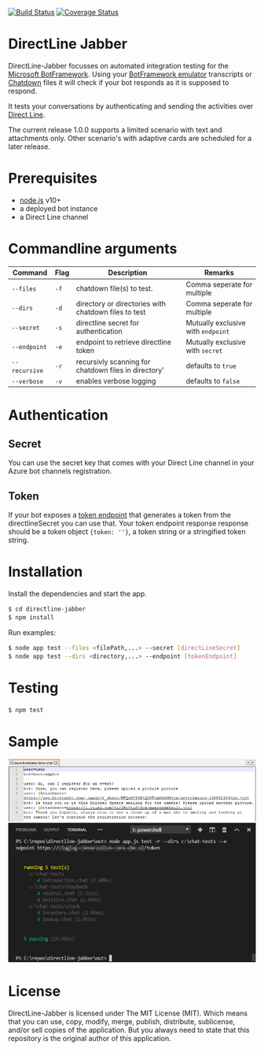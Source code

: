 [![Build Status](https://travis-ci.com/jvanderbiest/directline-jabber.svg?branch=master)](https://travis-ci.com/jvanderbiest/directline-jabber) [![Coverage Status](https://coveralls.io/repos/github/jvanderbiest/directline-jabber/badge.svg?branch=master)](https://coveralls.io/github/jvanderbiest/directline-jabber?branch=master)

# DirectLine Jabber
DirectLine-Jabber focusses on automated integration testing for the [Microsoft BotFramework](https://github.com/microsoft/botframework-sdk). Using your [BotFramework emulator](https://github.com/microsoft/BotFramework-Emulator) transcripts or [Chatdown](https://github.com/Microsoft/botbuilder-tools/tree/master/packages/Chatdown) files it will check if your bot responds as it is supposed to respond.

It tests your conversations by authenticating and sending the activities over [Direct Line]((https://docs.microsoft.com/en-us/azure/bot-service/bot-service-channel-connect-directline?view=azure-bot-service-4.0)). 

The current release 1.0.0 supports a limited scenario with text and attachments only. Other scenario's with adaptive cards are scheduled for a later release.

# Prerequisites
- [node.js](https://nodejs.org/) v10+
- a deployed bot instance
- a Direct Line channel

# Commandline arguments
| Command | Flag | Description | Remarks
| --- | --- | --- | --- |
| `--files` | `-f` | chatdown file(s) to test. | Comma seperate for multiple
| `--dirs` | `-d` | directory or directories with chatdown files to test | Comma seperate for multiple
| `--secret` | `-s` | directline secret for authentication | Mutually exclusive with `endpoint`
| `--endpoint` | `-e` | endpoint to retrieve directline token | Mutually exclusive with `secret`
| `--recursive` | `-r` | recursivly scanning for chatdown files in directory' | defaults to `true`
| `--verbose` | `-v` | enables verbose logging | defaults to `false`

# Authentication
## Secret
You can use the secret key that comes with your Direct Line channel in your Azure bot channels registration.

## Token
If your bot exposes a [token endpoint](https://docs.microsoft.com/en-us/azure/bot-service/rest-api/bot-framework-rest-direct-line-3-0-authentication?view=azure-bot-service-4.0) that generates a token from the directlineSecret you can use that. Your token endpoint response response should be a token object `{token: ''}`, a token string or a stringified token string.

# Installation
Install the dependencies and start the app.

```sh
$ cd directline-jabber
$ npm install
```

Run examples:
```sh
$ node app test --files <filePath,...> --secret [directLineSecret] 
$ node app test --dirs <directory,...> --endpoint [tokenEndpoint] 
```

# Testing
```sh
$ npm test
```

# Sample
![DirectLine-Jabber Chatdown example](/docs/screenshots/chatdown-conversation.png?raw=true "Chatdown conversation")
![DirectLine-Jabber in action](/docs/screenshots/cmd-directline-jabber.png?raw=true "Command Line")

# License
DirectLine-Jabber is licensed under The MIT License (MIT). Which means that you can use, copy, modify, merge, publish, distribute, sublicense, and/or sell copies of the application. But you always need to state that this repository is the original author of this application.